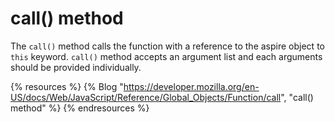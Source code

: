 # call() method

The `call()` method calls the function with a reference to the aspire object to `this` keyword. `call()` method accepts an argument list and each arguments should be provided individually.

{% resources %}
  {% Blog "https://developer.mozilla.org/en-US/docs/Web/JavaScript/Reference/Global_Objects/Function/call", "call() method" %}
{% endresources %}
